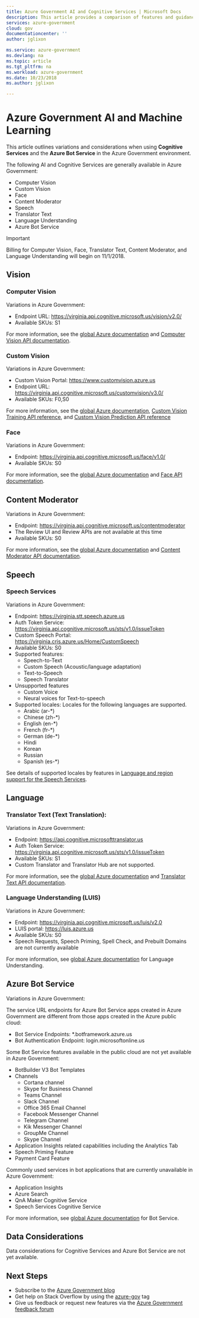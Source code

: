 ```yaml
---
title: Azure Government AI and Cognitive Services | Microsoft Docs
description: This article provides a comparison of features and guidance on developing applications for Azure Government
services: azure-government
cloud: gov
documentationcenter: ''
author: jglixon

ms.service: azure-government
ms.devlang: na
ms.topic: article
ms.tgt_pltfrm: na
ms.workload: azure-government
ms.date: 10/23/2018
ms.author: jglixon

---
```

# Azure Government AI and Machine Learning

This article outlines variations and considerations when using **Cognitive Services** and the **Azure Bot Service** in the Azure Government environment.

The following AI and Cognitive Services are generally available in Azure Government: 

- Computer Vision
- Custom Vision
- Face
- Content Moderator
- Speech
- Translator Text
- Language Understanding
- Azure Bot Service

> [!IMPORTANT]
> Billing for Computer Vision, Face, Translator Text, Content Moderator, and Language Understanding will begin on 11/1/2018.

## Vision

### Computer Vision

Variations in Azure Government:

- Endpoint URL: https://virginia.api.cognitive.microsoft.us/vision/v2.0/
- Available SKUs: S1

For more information, see the [global Azure documentation](../cognitive-services/computer-vision/index.yml) and [Computer Vision API documentation](https://westus.dev.cognitive.microsoft.com/docs/services/5adf991815e1060e6355ad44/operations/56f91f2e778daf14a499e1fa).

### Custom Vision

Variations in Azure Government:

- Custom Vision Portal: https://www.customvision.azure.us
- Endpoint URL: https://virginia.api.cognitive.microsoft.us/customvision/v3.0/
- Available SKUs: F0,S0

For more information, see the [global Azure documentation](https://go.microsoft.com/fwlink/?linkid=848046), [Custom Vision Training API reference](https://go.microsoft.com/fwlink/?linkid=865445), and [Custom Vision Prediction API reference](https://go.microsoft.com/fwlink/?linkid=865446)
 
### Face

Variations in Azure Government:

- Endpoint: https://virginia.api.cognitive.microsoft.us/face/v1.0/
- Available SKUs: S0

For more information, see the [global Azure documentation](../cognitive-services/face/index.yml) and [Face API documentation](https://westus.dev.cognitive.microsoft.com/docs/services/563879b61984550e40cbbe8d/operations/563879b61984550f30395236).

## Content Moderator

Variations in Azure Government:

- Endpoint: https://virginia.api.cognitive.microsoft.us/contentmoderator
- The Review UI and Review APIs are not available at this time
- Available SKUs: S0
 
For more information, see the [global Azure documentation](../cognitive-services/content-moderator/overview.md) and [Content Moderator API documentation](https://westus.dev.cognitive.microsoft.com/docs/services/57cf753a3f9b070c105bd2c1/operations/57cf753a3f9b070868a1f66c).

## Speech

### Speech Services

Variations in Azure Government:

- Endpoint:  https://virginia.stt.speech.azure.us
- Auth Token Service: https://virginia.api.cognitive.microsoft.us/sts/v1.0/issueToken 
- Custom Speech Portal: https://virginia.cris.azure.us/Home/CustomSpeech
- Available SKUs: S0
- Supported features:
  - Speech-to-Text 
  - Custom Speech (Acoustic/language adaptation)
  - Text-to-Speech 
  - Speech Translator
- Unsupported features
  - Custom Voice
  - Neural voices for Text-to-speech
- Supported locales: 
  Locales for the following languages are supported. 
  - Arabic (ar-*)
  - Chinese (zh-*)
  - English (en-*)
  - French (fr-*)
  - German (de-*)
  - Hindi
  - Korean
  - Russian
  - Spanish (es-*)

See details of supported locales by features in [Language and region support for the Speech Services](https://docs.microsoft.com/azure/cognitive-services/speech-service/language-support).

## Language
 
### Translator Text (Text Translation): 

Variations in Azure Government:

- Endpoint:  https://api.cognitive.microsofttranslator.us
- Auth Token Service: https://virginia.api.cognitive.microsoft.us/sts/v1.0/issueToken
- Available SKUs: S1
- Custom Translator and Translator Hub are not supported.
 
For more information, see the [global Azure documentation](../cognitive-services/translator/translator-info-overview.md) and [Translator Text API documentation](https://docs.microsoft.com/azure/cognitive-services/Translator/reference/v3-0-reference).

### Language Understanding (LUIS)

Variations in Azure Government:

- Endpoint: https://virginia.api.cognitive.microsoft.us/luis/v2.0
- LUIS portal: https://luis.azure.us
- Available SKUs: S0
- Speech Requests, Speech Priming, Spell Check, and Prebuilt Domains are not currently available

For more information, see [global Azure documentation](../cognitive-services/luis/what-is-luis.md) for Language Understanding.

## Azure Bot Service

Variations in Azure Government:

The service URL endpoints for Azure Bot Service apps created in Azure Government are different from those apps created in the Azure public cloud:

- Bot Service Endpoints:	*.botframework.azure.us
- Bot Authentication Endpoint: login.microsoftonline.us

Some Bot Service features available in the public cloud are not yet available in Azure Government:
- BotBuilder V3 Bot Templates
- Channels
  - Cortana channel
  - Skype for Business Channel
  - Teams Channel
  - Slack Channel
  - Office 365 Email Channel
  - Facebook Messenger Channel
  - Telegram Channel
  - Kik Messenger Channel
  - GroupMe Channel
  - Skype Channel
- Application Insights related capabilities including the Analytics Tab 
- Speech Priming Feature
- Payment Card Feature

Commonly used services in bot applications that are currently unavailable in Azure Government:
- Application Insights
- Azure Search
- QnA Maker Cognitive Service
- Speech Services Cognitive Service

For more information, see [global Azure documentation](https://aka.ms/botdocs/) for Bot Service.

## Data Considerations

Data considerations for Cognitive Services and Azure Bot Service are not yet available. 

## Next Steps
* Subscribe to the [Azure Government blog](https://blogs.msdn.microsoft.com/azuregov/)
* Get help on Stack Overflow by using the [azure-gov](https://stackoverflow.com/questions/tagged/azure-gov) tag
* Give us feedback or request new features via the [Azure Government feedback forum](https://feedback.azure.com/forums/558487-azure-government) 
